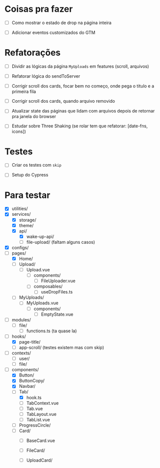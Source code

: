 # Coisas pra fazer
- [ ] Como mostrar o estado de drop na página inteira
- [ ] Adicionar eventos customizados do GTM


# Refatorações
- [ ] Dividir as lógicas da página `MyUploads` em features (scroll, arquivos)
- [ ] Refatorar lógica do sendToServer
- [ ] Corrigir scroll dos cards, focar bem no começo, onde pega o titulo e a primeira fila
- [ ] Corrigir scroll dos cards, quando arquivo removido
- [ ] Atualizar state das páginas que lidam com arquivos depois de retornar pra janela do browser
- [ ] Estudar sobre Three Shaking (se rolar tem que refatorar: [date-fns, icons])


# Testes
- [ ] Criar os testes com `skip`
- [ ] Setup do Cypress


# Para testar
- [x] utilities/
- [x] services/
  - [x] storage/
  - [x] theme/
  - [x] api/
    - [x] wake-up-api/
    - [ ] file-upload/ (faltam alguns casos)
- [x] configs/
- [ ] pages/
  - [x] Home/
  - [ ] Upload/
    - [ ] Upload.vue
      - [ ] components/
        - [ ] FileUploader.vue
      - [ ] composables/
        - [ ] useDropFiles.ts
  - [ ] MyUploads/
    - [ ] MyUploads.vue
      - [ ] components/
        - [ ] EmptyState.vue
- [ ] modules/
  - [ ] file/
    - [ ] functions.ts (ta quase la)
- [ ] hooks/
  - [x] page-title/
  - [ ] app-scroll/ (testes existem mas com skip)
- [ ] contexts/
  - [ ] user/
  - [ ] file/
- [ ] components/
  - [x] Button/
  - [x] ButtonCopy/
  - [x] Navbar/
  - [ ] Tab/
    - [x] hook.ts
    - [ ] TabContext.vue
    - [ ] Tab.vue
    - [ ] TabLayout.vue
    - [ ] TabList.vue
  - [ ] ProgressCircle/
  - [ ] Card/
    - [ ] BaseCard.vue
    - [ ] FileCard/
    - [ ] UploadCard/


